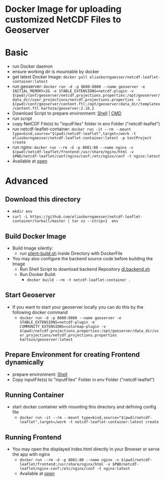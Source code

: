 # Docker Image for uploading customized NetCDF Files to Geoserver

# Basic
- run Docker daemon
- ensure working dir is mountable by docker
- get latest Docker Image: `docker pull eliasborngaesser/netcdf-leaflet-container:latest`
- run geoserver: `docker run -d -p 8600:8080 --name geoserver -e INITIAL_MEMORY=2G -e STABLE_EXTENSIONS=netcdf-plugin -v $(pwd)/conf/geoserver/netcdf.projections.properties:/opt/geoserver/data_dir/user_projections/netcdf.projections.properties -v $(pwd)/conf/geoserver/content.ftl:/opt/geoserver/data_dir/templates/content.ftl kartoza/geoserver:2.16.2`
- Download Script to prepare environment: [Shell](https://raw.githubusercontent.com/eliasborngaesser/netcdf-leaflet-container/master/prepare-env.sh) | [CMD](https://raw.githubusercontent.com/eliasborngaesser/netcdf-leaflet-container/master/prepare-env.bat)
- run script
- copy NetCDF File(s) to "inputFiles" folder  in env Folder ("netcdf-leaflet")
- run netcdf-leaflet-container: `docker run -it --rm --mount type=bind,source="$(pwd)/netcdf-leaflet",target=/work -t eliasborngaesser/netcdf-leaflet-container:latest -p testProject create`
- run nginx: `docker run --rm -d -p 8081:80 --name nginx -v $(pwd)/netcdf-leaflet/frontend:/usr/share/nginx/html -v $PWD/netcdf-leaflet/conf/nginx/conf:/etc/nginx/conf -t nginx:latest`
 - Available at [open](http://localhost:8081/app/projects/YOURPROJECT/)

# Advanced

## Download this directory
- `mkdir env`
- `curl -L https://github.com/eliasborngaesser/netcdf-leaflet-container/tarball/master | tar xz --strip=1  env`
## Build Docker Image
- Build Image silently:
    - run [silent-build.sh](./utils/silent-build.sh) inside Directory with DockerFile
- You may also configure the backend source code before building the Image
    - Run Shell Script to download backend Repository [dl.backend.sh](./utils/dl-backend.sh)
    - Run Docker Build:
        - `docker build --rm -t netcdf-leaflet-container .`

## Start Geoserver
- If you want to start your geoserver locally you can do this by the following docker command
    - `docker run -d -p 8600:8080 --name geoserver -e STABLE_EXTENSIONS=netcdf-plugin -e COMMUNITY_EXTENSIONS=colormap-plugin -v $(pwd)/netcdf.projections.properties:/opt/geoserver/data_dir/user_projections/netcdf.projections.properties kartoza/geoserver:latest`

## Prepare Environment for creating Frontend dynamically
- prepare environment: [Shell](https://raw.githubusercontent.com/eliasborngaesser/netcdf-leaflet-container/master/prepare-env.sh) 
- Copy inputFile(s) to "inputFiles" Folder in env Folder ("netcdf-leaflet")

## Running Container
- start docker container with mounting this directory and defining config file
    - `docker run -it --rm --mount type=bind,source="$(pwd)/netcdf-leaflet",target=/work -t netcdf-leaflet-container:latest create`

## Running Frontend
- You may open the displayed index.html directly in your Browser or serve the app with nginx
    - `docker run --rm -d -p 8081:80 --name nginx -v $(pwd)/netcdf-leaflet/frontend:/usr/share/nginx/html -v $PWD/netcdf-leaflet/nginx-conf:/etc/nginx/conf -t nginx:latest`
    - Available at [open](http://localhost:8081/app/projects/YOURPROJECT/)
